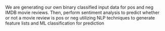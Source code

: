 We are generating our own binary classified input data for pos and neg IMDB movie reviews. Then, perform sentiment analysis to predict whether or not a movie review is pos or neg utilizing NLP techniques to generate feature lists and ML classification for prediction 

